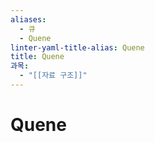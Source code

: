 ```yaml
---
aliases:
  - 큐
  - Quene
linter-yaml-title-alias: Quene
title: Quene
과목:
  - "[[자료 구조]]"
---
```


# Quene
